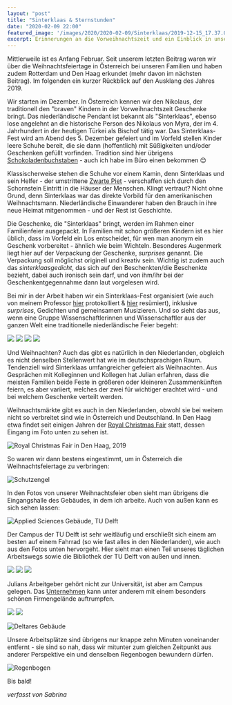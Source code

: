 ```yaml
---
layout: "post"
title: "Sinterklaas & Sternstunden"
date: "2020-02-09 22:00"
featured_image: '/images/2020/2020-02-09/Sinterklaas/2019-12-15_17.37.01.jpg'
excerpt: Erinnerungen an die Vorweihnachtszeit und ein Einblick in unseren Alltag in Delft.
---
```


Mittlerweile ist es Anfang Februar. Seit unserem letzten Beitrag waren wir über die Weihnachtsfeiertage in Österreich bei unseren Familien und haben zudem Rotterdam und Den Haag erkundet (mehr davon im nächsten Beitrag). Im folgenden ein kurzer Rückblick auf den Ausklang des Jahres 2019.

Wir starten im Dezember. In Österreich kennen wir den Nikolaus, der traditionell den "braven" Kindern in der Vorweihnachtszeit Geschenke bringt. Das niederländische Pendant ist bekannt als "Sinterklaas", ebenso lose angelehnt an die historische Person des Nikolaus von Myra, der im 4. Jahrhundert in der heutigen Türkei als Bischof tätig war. Das Sinterklaas-Fest wird am Abend des 5. Dezember gefeiert und im Vorfeld stellen Kinder leere Schuhe bereit, die sie dann (hoffentlich) mit Süßigkeiten und/oder Geschenken gefüllt vorfinden. Tradition sind hier übrigens [Schokoladenbuchstaben](https://de.wikipedia.org/wiki/Schokoladenbuchstabe) - auch ich habe im Büro einen bekommen 😊

Klassischerweise stehen die Schuhe vor einem Kamin, denn Sinterklaas und sein Helfer - der umstrittene [Zwarte Piet](https://de.wikipedia.org/wiki/Zwarte_Piet) - verschaffen sich durch den Schornstein Eintritt in die Häuser der Menschen. Klingt vertraut? Nicht ohne Grund, denn Sinterklaas war das direkte Vorbild für den amerikanischen Weihnachtsmann. Niederländische Einwanderer haben den Brauch in ihre neue Heimat mitgenommen - und der Rest ist Geschichte.

Die Geschenke, die "Sinterklaas" bringt, werden im Rahmen einer Familienfeier ausgepackt. In Familien mit schon größeren Kindern ist es hier üblich, dass im Vorfeld ein Los entscheidet, für wen man anonym ein Geschenk vorbereitet - ähnlich wie beim Wichteln. Besonderes Augenmerk liegt hier auf der Verpackung der Geschenke, _surprises_ genannt. Die Verpackung soll möglichst originell und kreativ sein. Wichtig ist zudem auch das _sinterklaasgedicht_, das sich auf den Beschenkten/die Beschenkte bezieht, dabei auch ironisch sein darf, und von ihm/ihr bei der Geschenkentgegennahme dann laut vorgelesen wird.

Bei mir in der Arbeit haben wir ein Sinterklaas-Fest organisiert (wie auch von meinem Professor [hier](https://nitter.net/cees_dekker/status/1202285324275195904) protokolliert & [hier](https://nitter.net/cees_dekker/status/1202328115457994752) resümiert), inklusive _surprises_, Gedichten und gemeinsamem Musizieren. Und so sieht das aus, wenn eine Gruppe Wissenschaftlerinnen und Wissenschaftler aus der ganzen Welt eine traditionelle niederländische Feier begeht:
<div class="gallery" data-columns="1">
  <img src="/images/2020/2020-02-09/Sinterklaas/2019-12-04_17.14.18_1.jpg">
  <img src="/images/2020/2020-02-09/Sinterklaas/2019-12-04_17.14.18_2.jpg">
  <img src="/images/2020/2020-02-09/Sinterklaas/2019-12-04_17.14.18_3.jpg">
  <img src="/images/2020/2020-02-09/Sinterklaas/2019-12-04_17.14.18_4.jpg">
</div>

Und Weihnachten? Auch das gibt es natürlich in den Niederlanden, obgleich es nicht denselben Stellenwert hat wie im deutschsprachigen Raum. Tendenziell wird Sinterklaas umfangreicher gefeiert als Weihnachten. Aus Gesprächen mit Kolleginnen und Kollegen hat Julian erfahren, dass die meisten Familien beide Feste in größeren oder kleineren Zusammenkünften feiern, es aber variiert, welches der zwei für wichtiger erachtet wird - und bei welchem Geschenke verteilt werden.

Weihnachtsmärkte gibt es auch in den Niederlanden, obwohl sie bei weitem nicht so verbreitet sind wie in Österreich und Deutschland. In Den Haag etwa findet seit einigen Jahren der [Royal Christmas Fair](https://www.royalchristmasfair.nl/de/) statt, dessen Eingang im Foto unten zu sehen ist.

![Royal Christmas Fair in Den Haag, 2019](/images/2020/2020-02-09/Sinterklaas/2019-12-15_17.37.01.jpg)

So waren wir dann bestens eingestimmt, um in Österreich die Weihnachtsfeiertage zu verbringen:

![Schutzengel](/images/2020/2020-02-09/Sinterklaas/2019-12-24_14.05.15.jpg)

In den Fotos von unserer Weihnachtsfeier oben sieht man übrigens die Eingangshalle des Gebäudes, in dem ich arbeite. Auch von außen kann es sich sehen lassen:

![Applied Sciences Gebäude, TU Delft](/images/2020/2020-02-09/TU-Delft/2019-12-11_08.39.01.JPG)

Der Campus der TU Delft ist sehr weitläufig und erschließt sich einem am besten auf einem Fahrrad (so wie fast alles in den Niederlanden), wie auch aus den Fotos unten hervorgeht. Hier sieht man einen Teil unseres täglichen Arbeitswegs sowie die Bibliothek der TU Delft von außen und innen.

<div class="gallery" data-columns="3">
  <img src="/images/2020/2020-02-09/TU-Delft/2019-04-25_09.47.14.jpg">
  <img src="/images/2020/2020-02-09/TU-Delft/2019-04-25_10.02.26.jpg">
  <img src="/images/2020/2020-02-09/TU-Delft/2019-04-25_10.39.36.jpg">
</div>

Julians Arbeitgeber gehört nicht zur Universität, ist aber am Campus gelegen. Das [Unternehmen](https://www.deltares.nl/en/areas-of-expertise/) kann unter anderem mit einem besonders schönen Firmengelände auftrumpfen.

<div class="gallery" data-columns="2">
  <img src="/images/2020/2020-02-09/TU-Delft/2019-11-14_17.29.28.JPG">
  <img src="/images/2020/2020-02-09/TU-Delft/2019-11-14_17.30.02.JPG">
</div>

![Deltares Gebäude](/images/2020/2020-02-09/TU-Delft/2019-11-14_17.30.32.JPG)


Unsere Arbeitsplätze sind übrigens nur knappe zehn Minuten voneinander entfernt - sie sind so nah, dass wir mitunter zum gleichen Zeitpunkt aus anderer Perspektive ein und denselben Regenbogen bewundern dürfen.

![Regenbogen](/images/2020/2020-02-09/TU-Delft/2019-11-19_16.14.19.JPG)

Bis bald!

_verfasst von Sabrina_
